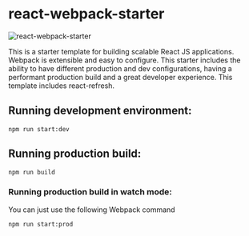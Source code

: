 # react-webpack-starter

![react-webpack-starter](https://i.imgur.com/Z6EkMnP.png)

This is a starter template for building scalable React JS applications. Webpack is extensible and easy to configure. This starter includes the ability to have different production and dev configurations, having a performant production build and a great developer experience.  This template includes react-refresh.

## Running development environment:

```
npm run start:dev

```

## Running production build:

```
npm run build

```

### Running production build in watch mode:

You can just use the following Webpack command

```
npm run start:prod

```
